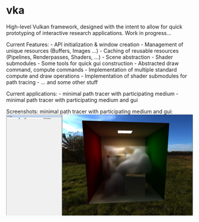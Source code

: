 # vka
High-level Vulkan framework, designed with the intent to allow for quick prototyping of interactive research applications.
Work in progress...

Current Features:
    - API initialization & window creation
    - Management of unique resources (Buffers, Images ...)
    - Caching of reusable resources (Pipelines, Renderpasses, Shaders, ...)
    - Scene abstraction
    - Shader submodules
    - Some tools for quick gui construction
    - Abstracted draw command, compute commands
    - Implementation of multiple standard compute and draw operations
    - Implementation of shader submodules for path tracing
    - ... and some other stuff

Current applications:
    - minimal path tracer with participating medium
    - minimal path tracer with participating medium and gui

Screenshots:
minimal path tracer with participating medium and gui:
![Alt text](/media/screenshot_pt_with_gui_1.png?raw=true "path_tracer_with_gui")